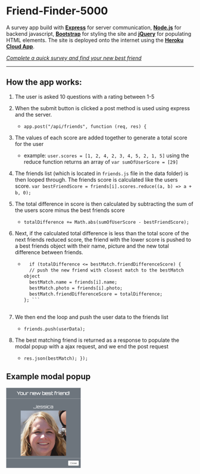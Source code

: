# Friend-Finder-5000
A survey app build with <a href="https://expressjs.com/" target="blank"><b>Express</b></a> for server communication,
<a href="https://nodejs.org/en/" target="blank"><b>Node.js</b></a> for backend javascript,
<a href="https://getbootstrap.com" target="blank"><b>Bootstrap</b></a> for styling the site
and <a href="https://jquery.com/" target="blank"><b>jQuery</b></a> for populating HTML elements.
The site is deployed onto the internet using the <a href="https://dashboard.heroku.com/apps" target="blank"><b>Heroku Cloud App</b></a>.

<a href="https://friend-finder5000.herokuapp.com" target="blank">*Complete a quick survey and find your new best friend*</a>
<hr>

## How the app works:

1. The user is asked 10 questions with a rating between 1-5 

2. When the submit button is clicked a post method is used using express and the server.
    * `app.post("/api/friends", function (req, res) {`

3. The values of each score are added together to generate a total score for the user

    * example: `user.scores = [1, 2, 4, 2, 3, 4, 5, 2, 1, 5]` using the reduce function returns an array of `var sumOfUserScore = [29]` 
    
4. The friends list (which is located in `friends.js` file in the data folder) is then looped through. The friends score is calculated like the users score. `var bestFriendScore = friends[i].scores.reduce((a, b) => a + b, 0);` <br>

 
5. The total difference in score is then calculated by subtracting the sum of the users score minus the best friends score<br>
    * `totalDifference += Math.abs(sumOfUserScore - bestFriendScore);` 
6. Next, if the calculated total difference is less than the total score of the next friends reduced score, the friend with the lower score is pushed to a best friends object with their name, picture and the new total difference between friends.

    * ``` 
        if (totalDifference <= bestMatch.friendDifferenceScore) {
        // push the new friend with closest match to the bestMatch object
        bestMatch.name = friends[i].name;
        bestMatch.photo = friends[i].photo;
        bestMatch.friendDifferenceScore = totalDifference;
      }; ```
    
7. We then end the loop and push the user data to the friends list
    * `friends.push(userData);`
    
8. The best matching friend is returned as a response to populate the modal popup with a ajax request, and we end the post request
    * `res.json(bestMatch);
      }); `
      
## Example modal popup
<img src="app/public/images/modal-example.png" width="200">
